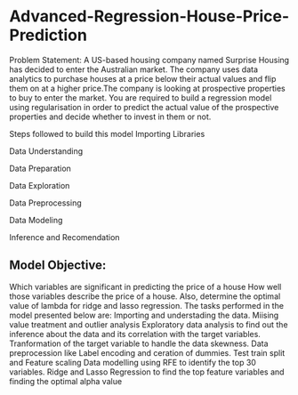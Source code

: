 # Advanced-Regression-House-Price-Prediction

Problem Statement:
A US-based housing company named Surprise Housing has decided to enter the Australian market. The company uses data analytics to purchase houses at a price below their actual values and flip them on at a higher price.The company is looking at prospective properties to buy to enter the market. You are required to build a regression model using regularisation in order to predict the actual value of the prospective properties and decide whether to invest in them or not.

Steps followed to build this model
Importing Libraries

Data Understanding

Data Preparation

Data Exploration

Data Preprocessing

Data Modeling

Inference and Recomendation
## Model Objective:

Which variables are significant in predicting the price of a house
How well those variables describe the price of a house.
Also, determine the optimal value of lambda for ridge and lasso regression.
The tasks performed in the model presented below are:
Importing and understading the data.
Miising value treatment and outlier analysis
Exploratory data analysis to find out the inference about the data and its correlation with the target variables.
Tranformation of the target variable to handle the data skewness.
Data preprocession like Label encoding and ceration of dummies.
Test train split and Feature scaling
Data modelling using RFE to identify the top 30 variables.
Ridge and Lasso Regression to find the top feature variables and finding the optimal alpha value
